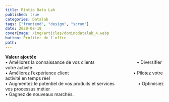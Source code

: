 ```yaml
---
title: Rintio Data Lab
published: true
categories: Datalab
tags: ["frontend", "design", "scrum"]
date: 2020-08-18
coverImage: /img/articles/dominodatalab_4.webp
button: Profiter de l'offre
path:
---
```


**Valeur ajoutée**    
• Améliorez la connaissance de vos clients     &nbsp;&nbsp;&nbsp;&nbsp;&nbsp;&nbsp;&nbsp;&nbsp;&nbsp;&nbsp;&nbsp;&nbsp;&nbsp;&nbsp;&nbsp;&nbsp;&nbsp;&nbsp;&nbsp;&nbsp;&nbsp;&nbsp;&nbsp;&nbsp;&nbsp;&nbsp;&nbsp;&nbsp;&nbsp;&nbsp;&nbsp;&nbsp;  • Diversifier votre activité <br />
• Améliorez l’expérience client     &nbsp;&nbsp;&nbsp;&nbsp;&nbsp;&nbsp;&nbsp;&nbsp;&nbsp;&nbsp;&nbsp;&nbsp;&nbsp;&nbsp;&nbsp;&nbsp;&nbsp;&nbsp;&nbsp;&nbsp;&nbsp;&nbsp;&nbsp;&nbsp;&nbsp;&nbsp;&nbsp;&nbsp;&nbsp;&nbsp;&nbsp;&nbsp;&nbsp;&nbsp;&nbsp;&nbsp;&nbsp;&nbsp;&nbsp;&nbsp;&nbsp;&nbsp;&nbsp;&nbsp;&nbsp;&nbsp;&nbsp;&nbsp;&nbsp;&nbsp;  • Pilotez votre activité en temps réel <br />
• Augmentez le potentiel de vos produits et services     &nbsp;&nbsp;&nbsp;&nbsp;&nbsp;&nbsp;&nbsp;&nbsp;&nbsp;&nbsp;&nbsp;&nbsp;&nbsp;&nbsp;&nbsp;&nbsp;&nbsp;  • Optimisiez vos processus métier <br />
• Gagnez de nouveaux marchés.